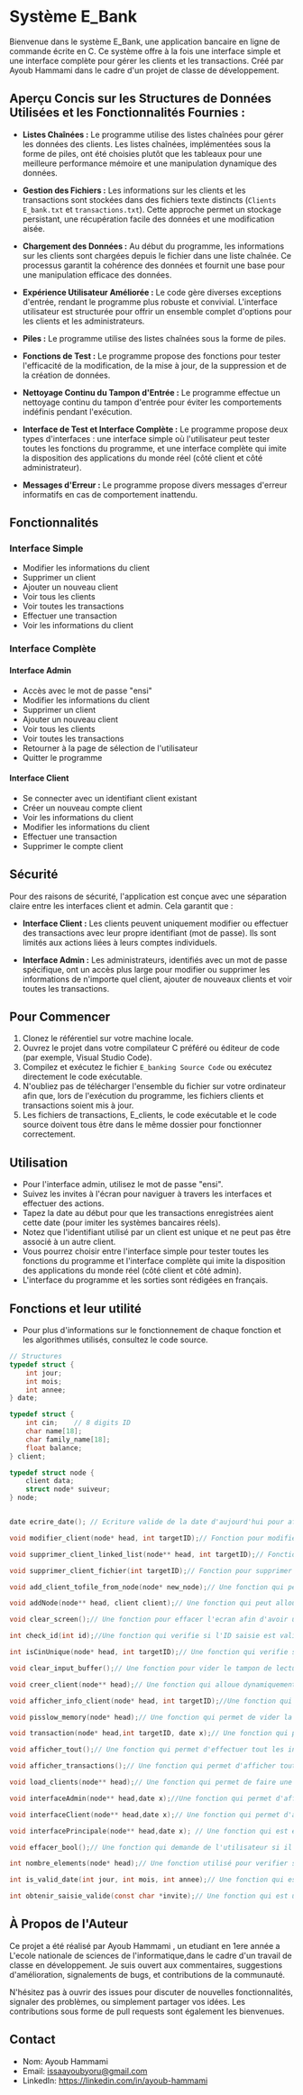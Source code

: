 # Système E_Bank

Bienvenue dans le système E_Bank, une application bancaire en ligne de commande écrite en C. Ce système offre à la fois une interface simple et une interface complète pour gérer les clients et les transactions. Créé par Ayoub Hammami dans le cadre d'un projet de classe de développement.

## Aperçu Concis sur les Structures de Données Utilisées et les Fonctionnalités Fournies :

- **Listes Chaînées :** Le programme utilise des listes chaînées pour gérer les données des clients. Les listes chaînées, implémentées sous la forme de piles, ont été choisies plutôt que les tableaux pour une meilleure performance mémoire et une manipulation dynamique des données.

- **Gestion des Fichiers :** Les informations sur les clients et les transactions sont stockées dans des fichiers texte distincts (`Clients E_bank.txt` et `transactions.txt`). Cette approche permet un stockage persistant, une récupération facile des données et une modification aisée.

- **Chargement des Données :** Au début du programme, les informations sur les clients sont chargées depuis le fichier dans une liste chaînée. Ce processus garantit la cohérence des données et fournit une base pour une manipulation efficace des données.

- **Expérience Utilisateur Améliorée :** Le code gère diverses exceptions d'entrée, rendant le programme plus robuste et convivial. L'interface utilisateur est structurée pour offrir un ensemble complet d'options pour les clients et les administrateurs.

- **Piles :** Le programme utilise des listes chaînées sous la forme de piles.

- **Fonctions de Test :** Le programme propose des fonctions pour tester l'efficacité de la modification, de la mise à jour, de la suppression et de la création de données.

- **Nettoyage Continu du Tampon d'Entrée :** Le programme effectue un nettoyage continu du tampon d'entrée pour éviter les comportements indéfinis pendant l'exécution.

- **Interface de Test et Interface Complète :** Le programme propose deux types d'interfaces : une interface simple où l'utilisateur peut tester toutes les fonctions du programme, et une interface complète qui imite la disposition des applications du monde réel (côté client et côté administrateur).

- **Messages d'Erreur :** Le programme propose divers messages d'erreur informatifs en cas de comportement inattendu.

## Fonctionnalités

### Interface Simple

- Modifier les informations du client
- Supprimer un client
- Ajouter un nouveau client
- Voir tous les clients
- Voir toutes les transactions
- Effectuer une transaction
- Voir les informations du client

### Interface Complète

#### Interface Admin

- Accès avec le mot de passe "ensi"
- Modifier les informations du client
- Supprimer un client
- Ajouter un nouveau client
- Voir tous les clients
- Voir toutes les transactions
- Retourner à la page de sélection de l'utilisateur
- Quitter le programme

#### Interface Client

- Se connecter avec un identifiant client existant
- Créer un nouveau compte client
- Voir les informations du client
- Modifier les informations du client
- Effectuer une transaction
- Supprimer le compte client

## Sécurité

Pour des raisons de sécurité, l'application est conçue avec une séparation claire entre les interfaces client et admin. Cela garantit que :

- **Interface Client :** Les clients peuvent uniquement modifier ou effectuer des transactions avec leur propre identifiant (mot de passe). Ils sont limités aux actions liées à leurs comptes individuels.

- **Interface Admin :** Les administrateurs, identifiés avec un mot de passe spécifique, ont un accès plus large pour modifier ou supprimer les informations de n'importe quel client, ajouter de nouveaux clients et voir toutes les transactions.

## Pour Commencer

1. Clonez le référentiel sur votre machine locale.
2. Ouvrez le projet dans votre compilateur C préféré ou éditeur de code (par exemple, Visual Studio Code).
3. Compilez et exécutez le fichier `E_banking Source Code` ou exécutez directement le code exécutable.
4. N'oubliez pas de télécharger l'ensemble du fichier sur votre ordinateur afin que, lors de l'exécution du programme, les fichiers clients et transactions soient mis à jour.
5. Les fichiers de transactions, E_clients, le code exécutable et le code source doivent tous être dans le même dossier pour fonctionner correctement.

## Utilisation

- Pour l'interface admin, utilisez le mot de passe "ensi".
- Suivez les invites à l'écran pour naviguer à travers les interfaces et effectuer des actions.
- Tapez la date au début pour que les transactions enregistrées aient cette date (pour imiter les systèmes bancaires réels).
- Notez que l'identifiant utilisé par un client est unique et ne peut pas être associé à un autre client.
- Vous pourrez choisir entre l'interface simple pour tester toutes les fonctions du programme et l'interface complète qui imite la disposition des applications du monde réel (côté client et côté admin).
- L'interface du programme et les sorties sont rédigées en français.

## Fonctions et leur utilité
* Pour plus d'informations sur le fonctionnement de chaque fonction et les algorithmes utilisés, consultez le code source.
```c
// Structures
typedef struct {
    int jour;
    int mois;
    int annee;
} date;

typedef struct {
    int cin;    // 8 digits ID
    char name[18];
    char family_name[18];
    float balance;
} client;

typedef struct node {
    client data;
    struct node* suiveur;
} node;


date ecrire_date(); // Ecriture valide de la date d'aujourd'hui pour afin d'obtenir des transactions avec des dates valides

void modifier_client(node* head, int targetID);// Fonction pour modifier un client donné (l'administrateur a le droit de modifier tout les clients dans le fichier client tandis que un client peut just modifier ses informations (une implementation d'un simple protocole de securité))

void supprimer_client_linked_list(node** head, int targetID);// Fonction pour supprimer un client de la liste chainé

void supprimer_client_fichier(int targetID);// Fonction pour supprimer le client du fichier Clients

void add_client_tofile_from_node(node* new_node);// Une fonction qui peut ajouter un client alloué dynamiquement dans le fichier

void addNode(node** head, client client);// Une fonction qui peut allouer dynamiquement un espace pour creer un client

void clear_screen();// Une fonction pour effacer l'ecran afin d'avoir une experience optimale et renforcer la lisibilité de l'interface.

int check_id(int id);//Une fonction qui verifie si l'ID saisie est valide ou pas (8 digit)

int isCinUnique(node* head, int targetID);// Une fonction qui verifie si l'ID saisie existe deja dans la base de données des clients ou pas pour eliminer les redondances des clients

void clear_input_buffer();// Une fonction pour vider le tampon de lecture pour eviter le "Buffer overflow" qui cause souvant un comportement inpredictible du programme

void creer_client(node** head);// Une fonction qui alloue dynamiquement de l'espace pour un client et l'ajoute au sommet de la liste chainé apres avoir verifier tout les criteres pour creer un compte

void afficher_info_client(node* head, int targetID);//Une fonction qui permet d'afficher les donnees personnelles d'un client (l'admin peut afficher n'importe quel client tandis que un client peut juste afficher ses données seulement)

void pisslow_memory(node* head);// Une fonction qui permet de vider la liste chainé utilisé lors de tout le programme

void transaction(node* head,int targetID, date x);// Une fonction qui permet d'effectuer une transaction (seuelement un client peut effectuer une transaction)

void afficher_tout();// Une fonction qui permet d'effectuer tout les informations des clients (seuelement pour l'admin)

void afficher_transactions();// Une fonction qui permet d'afficher toutes les transactions avec details (seuelemnt pour l'admin)

void load_clients(node** head);// Une fonction qui permet de faire une mise a jour (Permet d'ajouter tout les clients dans le fichier dans une liste chaine au debut du programme pour une manipulation plus facile)

void interfaceAdmin(node** head,date x);//Une fonction qui permet d'afficher les fonctions et les services disponibles pour l'admin (Le mot de passe est "ensi" vous pouvez le changer au cas de besoin)

void interfaceClient(node** head,date x);// Une fonction qui permet d'afficher les fonctions et les services disponibles pour le client(un client peut connecter a son compte existant a l'aide d'un mot de passe qui est son ID ou il cree un compte)

void interfacePrincipale(node** head,date x); // Une fonction qui est en boucle infini lors de l'execution du programme qui regroupe tout les fonctions et qui donne le choix au debut si l'utilisateur est un client ou admin

void effacer_bool();// Une fonction qui demande de l'utilisateur si il veut effacer l'ecran 

int nombre_elements(node* head);// Une fonction utilisé pour verifier si le client supprimé de la liste chainé est supprimé avec succes ou non, permet aussi de verifier si load_clients fonctionne correctement

int is_valid_date(int jour, int mois, int annee);// Une fonction qui est utilisé pour saisir une date valide

int obtenir_saisie_valide(const char *invite);// Une fonction qui est utilisé pour saisir une date valide
```
## À Propos de l'Auteur

Ce projet a été réalisé par Ayoub Hammami , un etudiant en 1ere année a L'ecole nationale de sciences de l'informatique,dans le cadre d'un travail de classe en développement. Je suis ouvert aux commentaires, suggestions d'amélioration, signalements de bugs, et contributions de la communauté.

N'hésitez pas à ouvrir des issues pour discuter de nouvelles fonctionnalités, signaler des problèmes, ou simplement partager vos idées. Les contributions sous forme de pull requests sont également les bienvenues.

## Contact

- Nom: Ayoub Hammami
- Email: issaayoubyoru@gmail.com
- LinkedIn: https://linkedin.com/in/ayoub-hammami

